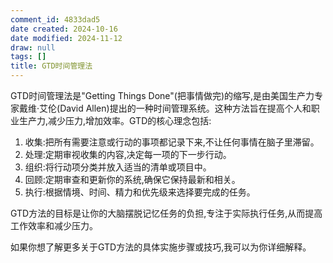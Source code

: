 ```yaml
---
comment_id: 4833dad5
date created: 2024-10-16
date modified: 2024-11-12
draw: null
tags: []
title: GTD时间管理法
---
```

GTD时间管理法是"Getting Things Done"(把事情做完)的缩写,是由美国生产力专家戴维·艾伦(David Allen)提出的一种时间管理系统。这种方法旨在提高个人和职业生产力,减少压力,增加效率。GTD的核心理念包括:

1. 收集:把所有需要注意或行动的事项都记录下来,不让任何事情在脑子里滞留。
2. 处理:定期审视收集的内容,决定每一项的下一步行动。
3. 组织:将行动项分类并放入适当的清单或项目中。
4. 回顾:定期审查和更新你的系统,确保它保持最新和相关。
5. 执行:根据情境、时间、精力和优先级来选择要完成的任务。

GTD方法的目标是让你的大脑摆脱记忆任务的负担,专注于实际执行任务,从而提高工作效率和减少压力。

如果你想了解更多关于GTD方法的具体实施步骤或技巧,我可以为你详细解释。
